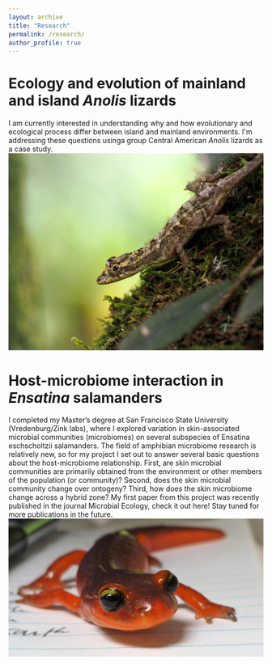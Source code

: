 ```yaml
---
layout: archive
title: "Research"
permalink: /research/
author_profile: true
---
```


Ecology and evolution of mainland and island <i>Anolis</i> lizards
======
I am currently interested in understanding why and how evolutionary and ecological process differ between island and mainland environments. I'm addressing these questions usinga group Central American <i>Anolis</i> lizards as a case study.
![test](/images/lemur_female.JPG)

Host-microbiome interaction in <i>Ensatina</i> salamanders
======
I  completed my Master’s degree at San Francisco State University (Vredenburg/Zink labs), where I explored variation in skin-associated microbial communities (microbiomes) on several subspecies of Ensatina eschscholtzii salamanders. The field of amphibian microbiome research is relatively new, so for my project I set out to answer several basic questions about the host-microbiome relationship. First, are skin microbial communities are primarily obtained from the environment or other members of the population (or community)? Second, does the skin microbial community change over ontogeny? Third, how does the skin microbiome change across a hybrid zone? My first paper from this project was recently published in the journal Microbial Ecology, check it out here! Stay tuned for more publications in the future.
![test](/images/ensatina_face.jpg)
